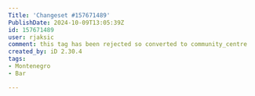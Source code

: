 ```yaml
---
Title: 'Changeset #157671489'
PublishDate: 2024-10-09T13:05:39Z
id: 157671489
user: rjaksic
comment: this tag has been rejected so converted to community_centre
created_by: iD 2.30.4
tags:
- Montenegro
- Bar

---
```

